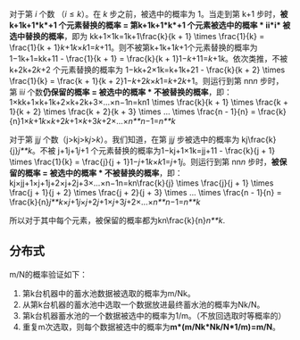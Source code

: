 对于第 $i$ 个数 $（i\le k）$。在 $k$ 步之前，被选中的概率为 1。当走到第 k+1 步时，**被 k+1k+1\*k\*+1 个元素替换的概率 = 第k+1k+1\*k\*+1 个元素被选中的概率 \* ii\*i\* 被选中替换的概率**，即为 kk+1×1k=1k+1\frac{k}{k + 1} \times \frac{1}{k} = \frac{1}{k + 1}*k*+1*k*×*k*1=*k*+11。则不被第k+1k+1*k*+1个元素替换的概率为1−1k+1=kk+11 - \frac{1}{k + 1} = \frac{k}{k + 1}1−*k*+11=*k*+1*k*。依次类推，不被 k+2k+2*k*+2 个元素替换的概率为 1−kk+2×1k=k+1k+21 - \frac{k}{k + 2} \times \frac{1}{k} = \frac{k + 1}{k + 2}1−*k*+2*k*×*k*1=*k*+2*k*+1。则运行到第 nn*n* 步时，第 ii*i* 个数**仍保留的概率 = 被选中的概率 \* 不被替换的概率**，即：
1×kk+1×k+1k+2×k+2k+3×…×n−1n=kn1 \times \frac{k}{k + 1} \times \frac{k + 1}{k + 2} \times \frac{k + 2}{k + 3} \times … \times \frac{n - 1}{n} = \frac{k}{n}1×*k*+1*k*×*k*+2*k*+1×*k*+3*k*+2×…×*n**n*−1=*n**k*

对于第 jj*j* 个数（j>kj&gt;k*j*>*k*）。我们知道，在第 jj*j* 步被选中的概率为 kj\frac{k}{j}*j**k*。不被 j+1j+1*j*+1 个元素替换的概率为1−kj+1×1k=jj+11 - \frac{k}{j + 1} \times \frac{1}{k} = \frac{j}{j + 1}1−*j*+1*k*×*k*1=*j*+1*j*。则运行到第 nn*n* 步时，**被保留的概率 = 被选中的概率 \* 不被替换的概率**，即：
kj×jj+1×j+1j+2×j+2j+3×...×n−1n=kn\frac{k}{j} \times \frac{j}{j + 1} \times \frac{j + 1}{j + 2} \times \frac{j + 2}{j + 3} \times ... \times \frac{n - 1}{n} = \frac{k}{n}*j**k*​×*j*+1*j*​×*j*+2*j*+1​×*j*+3*j*+2​×...×*n**n*−1​=*n**k*​

所以对于其中每个元素，被保留的概率都为kn\frac{k}{n}*n**k*.

## 分布式

m/N的概率验证如下：

1. 第k台机器中的蓄水池数据被选取的概率为m/Nk。
2. 从第k台机器的蓄水池中选取一个数据放进最终蓄水池的概率为Nk/N。
3. 第k台机器蓄水池的一个数据被选中的概率为1/m。（不放回选取时等概率的）
4. 重复m次选取，则每个数据被选中的概率为**m\*(m/Nk\*Nk/N\*1/m)=m/N**。




